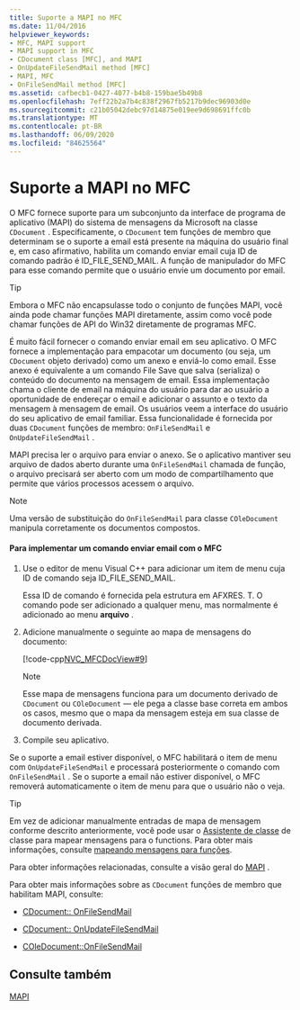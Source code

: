 ```yaml
---
title: Suporte a MAPI no MFC
ms.date: 11/04/2016
helpviewer_keywords:
- MFC, MAPI support
- MAPI support in MFC
- CDocument class [MFC], and MAPI
- OnUpdateFileSendMail method [MFC]
- MAPI, MFC
- OnFileSendMail method [MFC]
ms.assetid: cafbecb1-0427-4077-b4b8-159bae5b49b8
ms.openlocfilehash: 7eff22b2a7b4c838f2967fb5217b9dec96903d0e
ms.sourcegitcommit: c21b05042debc97d14875e019ee9d698691ffc0b
ms.translationtype: MT
ms.contentlocale: pt-BR
ms.lasthandoff: 06/09/2020
ms.locfileid: "84625564"
---
```

# <a name="mapi-support-in-mfc"></a>Suporte a MAPI no MFC

O MFC fornece suporte para um subconjunto da interface de programa de aplicativo (MAPI) do sistema de mensagens da Microsoft na classe `CDocument` . Especificamente, o `CDocument` tem funções de membro que determinam se o suporte a email está presente na máquina do usuário final e, em caso afirmativo, habilita um comando enviar email cuja ID de comando padrão é ID_FILE_SEND_MAIL. A função de manipulador do MFC para esse comando permite que o usuário envie um documento por email.

> [!TIP]
> Embora o MFC não encapsulasse todo o conjunto de funções MAPI, você ainda pode chamar funções MAPI diretamente, assim como você pode chamar funções de API do Win32 diretamente de programas MFC.

É muito fácil fornecer o comando enviar email em seu aplicativo. O MFC fornece a implementação para empacotar um documento (ou seja, um `CDocument` objeto derivado) como um anexo e enviá-lo como email. Esse anexo é equivalente a um comando File Save que salva (serializa) o conteúdo do documento na mensagem de email. Essa implementação chama o cliente de email na máquina do usuário para dar ao usuário a oportunidade de endereçar o email e adicionar o assunto e o texto da mensagem à mensagem de email. Os usuários veem a interface do usuário do seu aplicativo de email familiar. Essa funcionalidade é fornecida por duas `CDocument` funções de membro: `OnFileSendMail` e `OnUpdateFileSendMail` .

MAPI precisa ler o arquivo para enviar o anexo. Se o aplicativo mantiver seu arquivo de dados aberto durante uma `OnFileSendMail` chamada de função, o arquivo precisará ser aberto com um modo de compartilhamento que permite que vários processos acessem o arquivo.

> [!NOTE]
> Uma versão de substituição do `OnFileSendMail` para classe `COleDocument` manipula corretamente os documentos compostos.

#### <a name="to-implement-a-send-mail-command-with-mfc"></a>Para implementar um comando enviar email com o MFC

1. Use o editor de menu Visual C++ para adicionar um item de menu cuja ID de comando seja ID_FILE_SEND_MAIL.

   Essa ID de comando é fornecida pela estrutura em AFXRES. T. O comando pode ser adicionado a qualquer menu, mas normalmente é adicionado ao menu **arquivo** .

1. Adicione manualmente o seguinte ao mapa de mensagens do documento:

   [!code-cpp[NVC_MFCDocView#9](codesnippet/cpp/mapi-support-in-mfc_1.cpp)]

    > [!NOTE]
    >  Esse mapa de mensagens funciona para um documento derivado de `CDocument` ou `COleDocument` — ele pega a classe base correta em ambos os casos, mesmo que o mapa da mensagem esteja em sua classe de documento derivada.

1. Compile seu aplicativo.

Se o suporte a email estiver disponível, o MFC habilitará o item de menu com `OnUpdateFileSendMail` e processará posteriormente o comando com `OnFileSendMail` . Se o suporte a email não estiver disponível, o MFC removerá automaticamente o item de menu para que o usuário não o veja.

> [!TIP]
> Em vez de adicionar manualmente entradas de mapa de mensagem conforme descrito anteriormente, você pode usar o [Assistente de classe](reference/mfc-class-wizard.md) de classe para mapear mensagens para o functions. Para obter mais informações, consulte [mapeando mensagens para funções](reference/mapping-messages-to-functions.md).

Para obter informações relacionadas, consulte a visão geral do [MAPI](mapi.md) .

Para obter mais informações sobre as `CDocument` funções de membro que habilitam MAPI, consulte:

- [CDocument:: OnFileSendMail](reference/cdocument-class.md#onfilesendmail)

- [CDocument:: OnUpdateFileSendMail](reference/cdocument-class.md#onupdatefilesendmail)

- [COleDocument::OnFileSendMail](reference/coledocument-class.md#onfilesendmail)

## <a name="see-also"></a>Consulte também

[MAPI](mapi.md)
